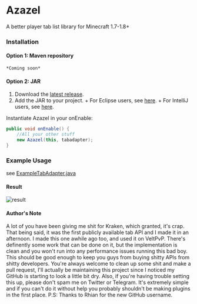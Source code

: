 # Azazel
A better player tab list library for Minecraft 1.7-1.8+

### Installation

#### Option 1: Maven repository 
    *Coming soon*
#### Option 2: JAR
  1. Download the [latest release](https://github.com/bizarre/azazel/releases).
  2. Add the JAR to your project.
    + For Eclipse users, see [here](http://stackoverflow.com/questions/11033603/how-to-create-a-jar-with-external-libraries-included-in-eclipse).
    + For IntelliJ users, see [here](http://stackoverflow.com/questions/1051640/correct-way-to-add-external-jars-lib-jar-to-an-intellij-idea-project).

Instantiate Azazel in your onEnable:

  ```java
public void onEnable() {
      //All your other stuff
      new Azazel(this, tabadapter);
}
  
  ```
  
### Example Usage

see [ExampleTabAdapter.java](ExampleTabAdapter.java)

#### Result
![result](https://i.gyazo.com/0d4d4ae6fb58a00f57cee614d8600727.png)

#### Author's Note
A lot of you have been giving me shit for Kraken, which granted, it's crap. That being said, it was the first publicly available tab API and I made it in an afternoon.
I made this one awhile ago too, and used it on VeltPvP. There's definently some work that can be done on it, but the implementation is clean and you won't run into any performance issues running this bad boy.
This should be good enough to keep you guys from buying shitty APIs from shitty developers. You're always welcome to clean up some shit and make a pull request, I'll actually be maintaining this project since I noticed my GitHub is starting to look a little bit dry.
Also, if you're having trouble setting this up, please don't spam me on Twitter or Telegram. It's extremely simple and if you can't do it without help you probably shouldn't be making plugins in the first place.
P.S: Thanks to Rhian for the new GitHub username.

